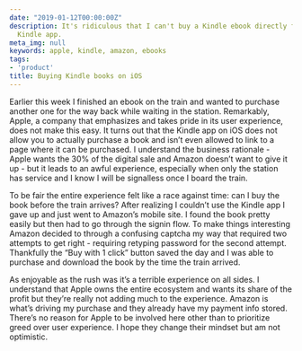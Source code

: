 ```yaml
---
date: "2019-01-12T00:00:00Z"
description: It's ridiculous that I can't buy a Kindle ebook directly from the iOS
  Kindle app.
meta_img: null
keywords: apple, kindle, amazon, ebooks
tags:
- 'product'
title: Buying Kindle books on iOS
---
```


Earlier this week I finished an ebook on the train and wanted to purchase another one for the way back while waiting in the station. Remarkably, Apple, a company that emphasizes and takes pride in its user experience, does not make this easy. It turns out that the Kindle app on iOS does not allow you to actually purchase a book and isn’t even allowed to link to a page where it can be purchased. I understand the business rationale - Apple wants the 30% of the digital sale and Amazon doesn’t want to give it up - but it leads to an awful experience, especially when only the station has service and I know I will be signalless once I board the train.

To be fair the entire experience felt like a race against time: can I buy the book before the train arrives? After realizing I couldn’t use the Kindle app I gave up and just went to Amazon’s mobile site. I found the book pretty easily but then had to go through the signin flow. To make things interesting Amazon decided to through a confusing captcha my way that required two attempts to get right - requiring retyping password for the second attempt. Thankfully the “Buy with 1 click” button saved the day and I was able to purchase and download the book by the time the train arrived.

As enjoyable as the rush was it’s a terrible experience on all sides. I understand that Apple owns the entire ecosystem and wants its share of the profit but they’re really not adding much to the experience. Amazon is what’s driving my purchase and they already have my payment info stored. There’s no reason for Apple to be involved here other than to prioritize greed over user experience. I hope they change their mindset but am not optimistic.
